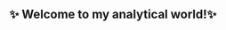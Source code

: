 ## ✨ Welcome to my analytical world!✨

<!--
**DataAnalytis/DataAnalytis** is a ✨ _special_ ✨ repository because its `README.md` (this file) appears on your GitHub profile.

👨🏻‍💻 I am currently a Graduate Teaching Assistant for Applied Analytics at the University of Texas at Dallas.
⏪ I have 4 years of work experience in the analytics domain across South East Asia and Middle East.
🥇 I am targeting jobs centered around Business Analytics (Marketing/ Product / Operations /Finance) to drive business value in a scalable manner
💬 Ask me about Product Strategy, Business Analytics or Marketing
🎙️ Let's chat: afnananwarkhan1@gmail.com or https://www.linkedin.com/in/afnananwar/.
😄 Pronouns: He/Him/His.
⚡ Fun fact: Up for an early morning hike any day of the year. If you are into running/hiking, you found yourself a great partner on the side


🚀 If my profile looks reasonable to you, drop me a message and let's have a chat
